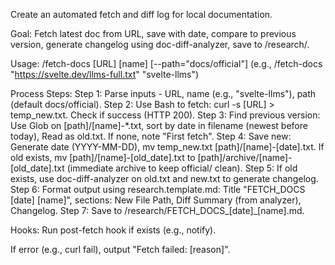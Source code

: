 Create an automated fetch and diff log for local documentation.

Goal: Fetch latest doc from URL, save with date, compare to previous version, generate changelog using doc-diff-analyzer, save to /research/.

Usage: /fetch-docs [URL] [name] [--path="docs/official"] (e.g., /fetch-docs "https://svelte.dev/llms-full.txt" "svelte-llms")

Process Steps:
Step 1: Parse inputs - URL, name (e.g., "svelte-llms"), path (default docs/official).
Step 2: Use Bash to fetch: curl -s [URL] > temp_new.txt. Check if success (HTTP 200).
Step 3: Find previous version: Use Glob on [path]/[name]-*.txt, sort by date in filename (newest before today), Read as old.txt. If none, note "First fetch".
Step 4: Save new: Generate date (YYYY-MM-DD), mv temp_new.txt [path]/[name]-[date].txt. If old exists, mv [path]/[name]-[old_date].txt to [path]/archive/[name]-[old_date].txt (immediate archive to keep official/ clean).
Step 5: If old exists, use doc-diff-analyzer on old.txt and new.txt to generate changelog.
Step 6: Format output using research.template.md: Title "FETCH_DOCS [date] [name]", sections: New File Path, Diff Summary (from analyzer), Changelog.
Step 7: Save to /research/FETCH_DOCS_[date]_[name].md.

Hooks: Run post-fetch hook if exists (e.g., notify).

If error (e.g., curl fail), output "Fetch failed: [reason]".